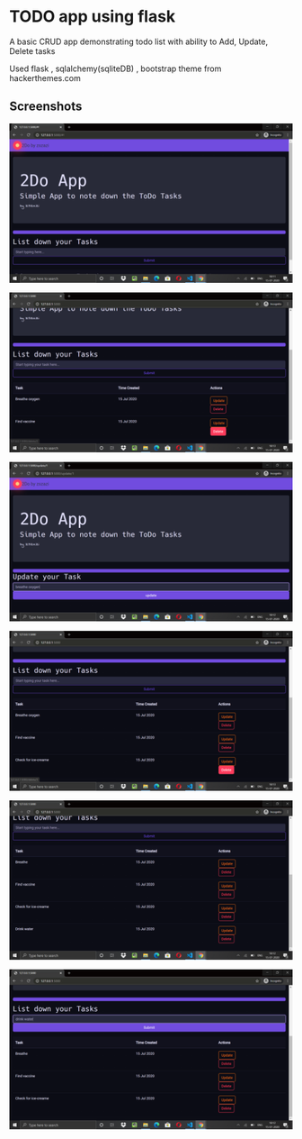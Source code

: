 # TODO app using flask 

A basic CRUD app demonstrating todo list with ability to Add, Update, Delete tasks

Used flask , sqlalchemy(sqliteDB) , bootstrap theme from hackerthemes.com



## Screenshots

![Alt text](./screenshots/todo_1.png?raw=true)

![Alt text](./screenshots/todo_2.png?raw=true)

![Alt text](./screenshots/todo_3.png?raw=true)

![Alt text](./screenshots/todo_4.png?raw=true)

![Alt text](./screenshots/todo_5.png?raw=true)

![Alt text](./screenshots/todo_6.png?raw=true)